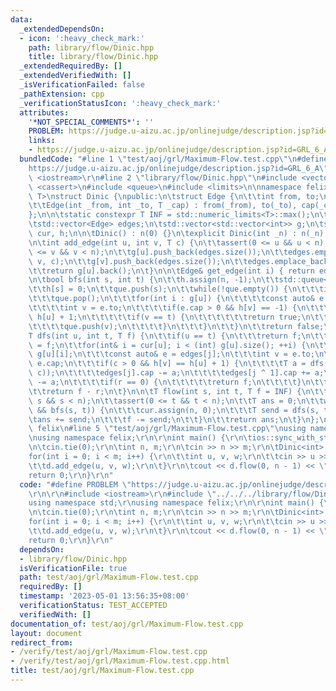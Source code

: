 ```yaml
---
data:
  _extendedDependsOn:
  - icon: ':heavy_check_mark:'
    path: library/flow/Dinic.hpp
    title: library/flow/Dinic.hpp
  _extendedRequiredBy: []
  _extendedVerifiedWith: []
  _isVerificationFailed: false
  _pathExtension: cpp
  _verificationStatusIcon: ':heavy_check_mark:'
  attributes:
    '*NOT_SPECIAL_COMMENTS*': ''
    PROBLEM: https://judge.u-aizu.ac.jp/onlinejudge/description.jsp?id=GRL_6_A
    links:
    - https://judge.u-aizu.ac.jp/onlinejudge/description.jsp?id=GRL_6_A
  bundledCode: "#line 1 \"test/aoj/grl/Maximum-Flow.test.cpp\"\n#define PROBLEM \"\
    https://judge.u-aizu.ac.jp/onlinejudge/description.jsp?id=GRL_6_A\"\r\n\r\n#include\
    \ <iostream>\r\n#line 2 \"library/flow/Dinic.hpp\"\n#include <vector>\n#include\
    \ <cassert>\n#include <queue>\n#include <limits>\n\nnamespace felix {\n\ntemplate<class\
    \ T>\nstruct Dinic {\npublic:\n\tstruct Edge {\n\t\tint from, to;\n\t\tT cap;\n\
    \t\tEdge(int _from, int _to, T _cap) : from(_from), to(_to), cap(_cap) {}\n\t\
    };\n\n\tstatic constexpr T INF = std::numeric_limits<T>::max();\n\t\n\tint n;\n\
    \tstd::vector<Edge> edges;\n\tstd::vector<std::vector<int>> g;\n\tstd::vector<int>\
    \ cur, h;\n\n\tDinic() : n(0) {}\n\texplicit Dinic(int _n) : n(_n), g(_n) {}\n\
    \n\tint add_edge(int u, int v, T c) {\n\t\tassert(0 <= u && u < n);\n\t\tassert(0\
    \ <= v && v < n);\n\t\tg[u].push_back(edges.size());\n\t\tedges.emplace_back(u,\
    \ v, c);\n\t\tg[v].push_back(edges.size());\n\t\tedges.emplace_back(v, u, 0);\n\
    \t\treturn g[u].back();\n\t}\n\n\tEdge& get_edge(int i) { return edges[i]; }\n\
    \n\tbool bfs(int s, int t) {\n\t\th.assign(n, -1);\n\t\tstd::queue<int> que;\n\
    \t\th[s] = 0;\n\t\tque.push(s);\n\t\twhile(!que.empty()) {\n\t\t\tint u = que.front();\n\
    \t\t\tque.pop();\n\t\t\tfor(int i : g[u]) {\n\t\t\t\tconst auto& e = edges[i];\n\
    \t\t\t\tint v = e.to;\n\t\t\t\tif(e.cap > 0 && h[v] == -1) {\n\t\t\t\t\th[v] =\
    \ h[u] + 1;\n\t\t\t\t\tif(v == t) {\n\t\t\t\t\t\treturn true;\n\t\t\t\t\t}\n\t\
    \t\t\t\tque.push(v);\n\t\t\t\t}\n\t\t\t}\n\t\t}\n\t\treturn false;\n\t}\n\n\t\
    T dfs(int u, int t, T f) {\n\t\tif(u == t) {\n\t\t\treturn f;\n\t\t}\n\t\tT r\
    \ = f;\n\t\tfor(int& i = cur[u]; i < (int) g[u].size(); ++i) {\n\t\t\tint j =\
    \ g[u][i];\n\t\t\tconst auto& e = edges[j];\n\t\t\tint v = e.to;\n\t\t\tT c =\
    \ e.cap;\n\t\t\tif(c > 0 && h[v] == h[u] + 1) {\n\t\t\t\tT a = dfs(v, t, std::min(r,\
    \ c));\n\t\t\t\tedges[j].cap -= a;\n\t\t\t\tedges[j ^ 1].cap += a;\n\t\t\t\tr\
    \ -= a;\n\t\t\t\tif(r == 0) {\n\t\t\t\t\treturn f;\n\t\t\t\t}\n\t\t\t}\n\t\t}\n\
    \t\treturn f - r;\n\t}\n\n\tT flow(int s, int t, T f = INF) {\n\t\tassert(0 <=\
    \ s && s < n);\n\t\tassert(0 <= t && t < n);\n\t\tT ans = 0;\n\t\twhile(f > 0\
    \ && bfs(s, t)) {\n\t\t\tcur.assign(n, 0);\n\t\t\tT send = dfs(s, t, f);\n\t\t\
    \tans += send;\n\t\t\tf -= send;\n\t\t}\n\t\treturn ans;\n\t}\n};\n\n} // namespace\
    \ felix\n#line 5 \"test/aoj/grl/Maximum-Flow.test.cpp\"\nusing namespace std;\r\
    \nusing namespace felix;\r\n\r\nint main() {\r\n\tios::sync_with_stdio(false);\r\
    \n\tcin.tie(0);\r\n\tint n, m;\r\n\tcin >> n >> m;\r\n\tDinic<int> d(n);\r\n\t\
    for(int i = 0; i < m; i++) {\r\n\t\tint u, v, w;\r\n\t\tcin >> u >> v >> w;\r\n\
    \t\td.add_edge(u, v, w);\r\n\t}\r\n\tcout << d.flow(0, n - 1) << \"\\n\";\r\n\t\
    return 0;\r\n}\r\n"
  code: "#define PROBLEM \"https://judge.u-aizu.ac.jp/onlinejudge/description.jsp?id=GRL_6_A\"\
    \r\n\r\n#include <iostream>\r\n#include \"../../../library/flow/Dinic.hpp\"\r\n\
    using namespace std;\r\nusing namespace felix;\r\n\r\nint main() {\r\n\tios::sync_with_stdio(false);\r\
    \n\tcin.tie(0);\r\n\tint n, m;\r\n\tcin >> n >> m;\r\n\tDinic<int> d(n);\r\n\t\
    for(int i = 0; i < m; i++) {\r\n\t\tint u, v, w;\r\n\t\tcin >> u >> v >> w;\r\n\
    \t\td.add_edge(u, v, w);\r\n\t}\r\n\tcout << d.flow(0, n - 1) << \"\\n\";\r\n\t\
    return 0;\r\n}\r\n"
  dependsOn:
  - library/flow/Dinic.hpp
  isVerificationFile: true
  path: test/aoj/grl/Maximum-Flow.test.cpp
  requiredBy: []
  timestamp: '2023-05-01 13:56:35+08:00'
  verificationStatus: TEST_ACCEPTED
  verifiedWith: []
documentation_of: test/aoj/grl/Maximum-Flow.test.cpp
layout: document
redirect_from:
- /verify/test/aoj/grl/Maximum-Flow.test.cpp
- /verify/test/aoj/grl/Maximum-Flow.test.cpp.html
title: test/aoj/grl/Maximum-Flow.test.cpp
---
```

